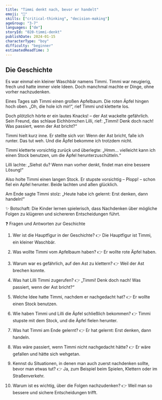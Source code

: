 ```yaml
---
title: "Timmi denkt nach, bevor er handelt"
emoji: "🧠"
skills: ["critical-thinking", "decision-making"]
ageGroup: "3-7"
languages: ["de"]
storyId: "020-timmi-denkt"
publishDate: 2024-01-15
characterType: "boy"
difficulty: "beginner"
estimatedReadTime: 3
---
```


## Die Geschichte


Es war einmal ein kleiner Waschbär namens Timmi.
Timmi war neugierig, frech und hatte immer viele Ideen. Doch manchmal machte er Dinge, ohne vorher nachzudenken.

Eines Tages sah Timmi einen großen Apfelbaum. Die roten Äpfel hingen hoch oben.
„Oh, die hole ich mir!“, rief Timmi und kletterte los.

Doch plötzlich hörte er ein lautes Knacks! – der Ast wackelte gefährlich.
Sein Freund, das schlaue Eichhörnchen Lilli, rief:
„Timmi! Denk doch nach! Was passiert, wenn der Ast bricht?“

Timmi hielt kurz inne.
Er stellte sich vor: Wenn der Ast bricht, falle ich runter. Das tut weh. Und die Äpfel bekomme ich trotzdem nicht.

Timmi kletterte vorsichtig zurück und überlegte:
„Hmm… vielleicht kann ich einen Stock benutzen, um die Äpfel herunterzuschütteln.“

Lilli lachte: „Siehst du? Wenn man vorher denkt, findet man eine bessere Lösung!“

Also holte Timmi einen langen Stock. Er stupste vorsichtig – Plopp! – schon fiel ein Apfel herunter.
Beide lachten und aßen glücklich.

Am Ende sagte Timmi stolz:
„Heute habe ich gelernt: Erst denken, dann handeln!“

✨ Botschaft: Die Kinder lernen spielerisch, dass Nachdenken über mögliche Folgen zu klügeren und sichereren Entscheidungen führt.

❓ Fragen und Antworten zur Geschichte

1. Wer ist die Hauptfigur in der Geschichte?
👉 Die Hauptfigur ist Timmi, ein kleiner Waschbär.

2. Was wollte Timmi vom Apfelbaum haben?
👉 Er wollte rote Äpfel haben.

3. Warum war es gefährlich, auf den Ast zu klettern?
👉 Weil der Ast brechen konnte.

4. Was hat Lilli Timmi zugerufen?
👉 „Timmi! Denk doch nach! Was passiert, wenn der Ast bricht?“

5. Welche Idee hatte Timmi, nachdem er nachgedacht hat?
👉 Er wollte einen Stock benutzen.

6. Wie haben Timmi und Lilli die Äpfel schließlich bekommen?
👉 Timmi stupste mit dem Stock, und die Äpfel fielen herunter.

7. Was hat Timmi am Ende gelernt?
👉 Er hat gelernt: Erst denken, dann handeln.

8. Was wäre passiert, wenn Timmi nicht nachgedacht hätte?
👉 Er wäre gefallen und hätte sich wehgetan.

9. Kennst du Situationen, in denen man auch zuerst nachdenken sollte, bevor man etwas tut?
👉 Ja, zum Beispiel beim Spielen, Klettern oder im Straßenverkehr.

10. Warum ist es wichtig, über die Folgen nachzudenken?
👉 Weil man so bessere und sichere Entscheidungen trifft.